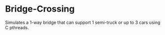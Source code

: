 # Bridge-Crossing
Simulates a 1-way bridge that can support 1 semi-truck or up to 3 cars using C pthreads.
